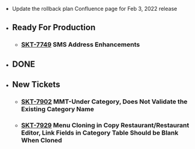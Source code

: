 - Update the rollback plan Confluence page for Feb 3, 2022 release
- ## Ready For Production
	- ### [SKT-7749](https://wondersco.atlassian.net/browse/SKT-7749) SMS Address Enhancements
-
  ## DONE
- ## New Tickets
	- ### [SKT-7902](https://wondersco.atlassian.net/browse/SKT-7902) MMT-Under Category, Does Not Validate the Existing Category Name
	- ### [SKT-7929](https://wondersco.atlassian.net/browse/SKT-7929) Menu Cloning in Copy Restaurant/Restaurant Editor, Link Fields in Category Table Should be Blank When Cloned